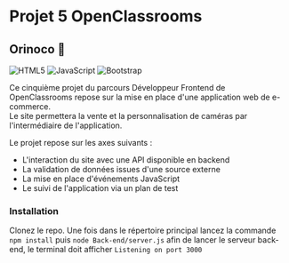 # Projet 5 OpenClassrooms
## Orinoco :shopping_cart:

![HTML5](https://img.shields.io/badge/html5-%23E34F26.svg?style=for-the-badge&logo=html5&logoColor=white)
![JavaScript](https://img.shields.io/badge/javascript-%23323330.svg?style=for-the-badge&logo=javascript&logoColor=%23F7DF1E)
![Bootstrap](https://img.shields.io/badge/bootstrap-%23563D7C.svg?style=for-the-badge&logo=bootstrap&logoColor=white)

Ce cinquième projet du parcours Développeur Frontend de OpenClassrooms repose sur la mise en place d'une application web de e-commerce.  
Le site permettera la vente et la personnalisation de caméras par l'intermédiaire de l'application.  

Le projet repose sur les axes suivants :  

* L'interaction du site avec une API disponible en backend
* La validation de données issues d'une source externe
* La mise en place d'événements JavaScript
* Le suivi de l'application via un plan de test  

### Installation  

Clonez le repo. Une fois dans le répertoire principal lancez la commande `npm install` puis `node Back-end/server.js` afin de lancer le serveur back-end, le terminal doit afficher `Listening on port 3000`
